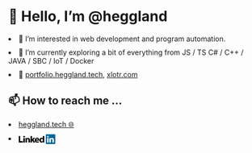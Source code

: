 <h1> 👋 Hello, I’m @heggland </h1>
<div style="display: flex; flex-direction: column; gap: 10px">
<li>👀 I’m interested in web development and program automation.</li>
<li>🌱 I’m currently exploring a bit of everything from JS / TS C# / C++ / JAVA / SBC / IoT / Docker</li>
<li>💞️ <a href="https://portfolio.heggland.tech" alt="blog" target="_blank">portfolio.heggland.tech</a>,   <a href="https://xlotr.com" alt="xlotr webpage link" target="_blank">xlotr.com</a></li>

</div>


<!---- 💞️ I’m looking to collaborate on ... --->

<h2> 📫 How to reach me ... </h2>
<div style="display: flex; flex-direction: column; gap: 10px">
<li><a href="https://heggland.tech" target="_blank" alt="webpage my homepage link">heggland.tech 🌐</a></li>
<li style="position: relative;"><a style="position: absolute; top:0; bottom:0; margin: auto" href="https://no.linkedin.com/in/kjetil-heggland-2485741a0" target="_blank" alt="linkedin my profile link"> <img src="img/linkedin.png" height="20" alt="linkedin logo"/> </a></li>
</div>

<!---
heggland/heggland is a ✨ special ✨ repository because its `README.md` (this file) appears on your GitHub profile.
You can click the Preview link to take a look at your changes.
--->

